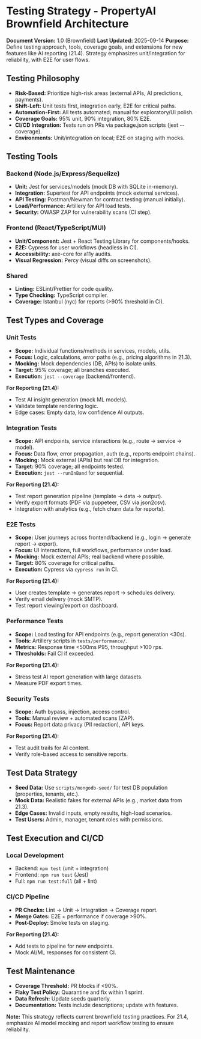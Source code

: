 # Testing Strategy - PropertyAI Brownfield Architecture

**Document Version:** 1.0 (Brownfield)
**Last Updated:** 2025-09-14
**Purpose:** Define testing approach, tools, coverage goals, and extensions for new features like AI reporting (21.4). Strategy emphasizes unit/integration for reliability, with E2E for user flows.

## Testing Philosophy

- **Risk-Based:** Prioritize high-risk areas (external APIs, AI predictions, payments).
- **Shift-Left:** Unit tests first, integration early, E2E for critical paths.
- **Automation-First:** All tests automated; manual for exploratory/UI polish.
- **Coverage Goals:** 95% unit, 90% integration, 80% E2E.
- **CI/CD Integration:** Tests run on PRs via package.json scripts (jest --coverage).
- **Environments:** Unit/integration on local; E2E on staging with mocks.

## Testing Tools

### Backend (Node.js/Express/Sequelize)
- **Unit:** Jest for services/models (mock DB with SQLite in-memory).
- **Integration:** Supertest for API endpoints (mock external services).
- **API Testing:** Postman/Newman for contract testing (manual initially).
- **Load/Performance:** Artillery for API load tests.
- **Security:** OWASP ZAP for vulnerability scans (CI step).

### Frontend (React/TypeScript/MUI)
- **Unit/Component:** Jest + React Testing Library for components/hooks.
- **E2E:** Cypress for user workflows (headless in CI).
- **Accessibility:** axe-core for a11y audits.
- **Visual Regression:** Percy (visual diffs on screenshots).

### Shared
- **Linting:** ESLint/Prettier for code quality.
- **Type Checking:** TypeScript compiler.
- **Coverage:** Istanbul (nyc) for reports (>90% threshold in CI).

## Test Types and Coverage

### Unit Tests
- **Scope:** Individual functions/methods in services, models, utils.
- **Focus:** Logic, calculations, error paths (e.g., pricing algorithms in 21.3).
- **Mocking:** Mock dependencies (DB, APIs) to isolate units.
- **Target:** 95% coverage; all branches executed.
- **Execution:** `jest --coverage` (backend/frontend).

**For Reporting (21.4):**
- Test AI insight generation (mock ML models).
- Validate template rendering logic.
- Edge cases: Empty data, low confidence AI outputs.

### Integration Tests
- **Scope:** API endpoints, service interactions (e.g., route → service → model).
- **Focus:** Data flow, error propagation, auth (e.g., reports endpoint chains).
- **Mocking:** Mock external (APIs) but real DB for integration.
- **Target:** 90% coverage; all endpoints tested.
- **Execution:** `jest --runInBand` for sequential.

**For Reporting (21.4):**
- Test report generation pipeline (template → data → output).
- Verify export formats (PDF via puppeteer, CSV via json2csv).
- Integration with analytics (e.g., fetch churn data for reports).

### E2E Tests
- **Scope:** User journeys across frontend/backend (e.g., login → generate report → export).
- **Focus:** UI interactions, full workflows, performance under load.
- **Mocking:** Mock external APIs; real backend where possible.
- **Target:** 80% coverage for critical paths.
- **Execution:** Cypress via `cypress run` in CI.

**For Reporting (21.4):**
- User creates template → generates report → schedules delivery.
- Verify email delivery (mock SMTP).
- Test report viewing/export on dashboard.

### Performance Tests
- **Scope:** Load testing for API endpoints (e.g., report generation <30s).
- **Tools:** Artillery scripts in `tests/performance/`.
- **Metrics:** Response time <500ms P95, throughput >100 rps.
- **Thresholds:** Fail CI if exceeded.

**For Reporting (21.4):**
- Stress test AI report generation with large datasets.
- Measure PDF export times.

### Security Tests
- **Scope:** Auth bypass, injection, access control.
- **Tools:** Manual review + automated scans (ZAP).
- **Focus:** Report data privacy (PII redaction), API keys.

**For Reporting (21.4):**
- Test audit trails for AI content.
- Verify role-based access to sensitive reports.

## Test Data Strategy

- **Seed Data:** Use `scripts/mongodb-seed/` for test DB population (properties, tenants, etc.).
- **Mock Data:** Realistic fakes for external APIs (e.g., market data from 21.3).
- **Edge Cases:** Invalid inputs, empty results, high-load scenarios.
- **Test Users:** Admin, manager, tenant roles with permissions.

## Test Execution and CI/CD

### Local Development
- Backend: `npm test` (unit + integration)
- Frontend: `npm run test` (Jest)
- Full: `npm run test:full` (all + lint)

### CI/CD Pipeline
- **PR Checks:** Lint → Unit → Integration → Coverage report.
- **Merge Gates:** E2E + performance if coverage >90%.
- **Post-Deploy:** Smoke tests on staging.

**For Reporting (21.4):**
- Add tests to pipeline for new endpoints.
- Mock AI/ML responses for consistent CI.

## Test Maintenance

- **Coverage Threshold:** PR blocks if <90%.
- **Flaky Test Policy:** Quarantine and fix within 1 sprint.
- **Data Refresh:** Update seeds quarterly.
- **Documentation:** Tests include descriptions; update with features.

**Note:** This strategy reflects current brownfield testing practices. For 21.4, emphasize AI model mocking and report workflow testing to ensure reliability.